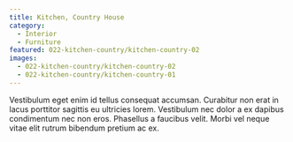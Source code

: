 ```yaml
---
title: Kitchen, Country House
category:
  - Interior
  - Furniture
featured: 022-kitchen-country/kitchen-country-02
images:
  - 022-kitchen-country/kitchen-country-02
  - 022-kitchen-country/kitchen-country-01
---
```


Vestibulum eget enim id tellus consequat accumsan. Curabitur non erat in lacus porttitor sagittis eu ultricies lorem. Vestibulum nec dolor a ex dapibus condimentum nec non eros. Phasellus a faucibus velit. Morbi vel neque vitae elit rutrum bibendum pretium ac ex.